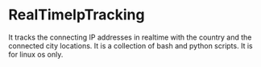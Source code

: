 # RealTimeIpTracking
It tracks the connecting IP addresses in realtime with the country and the connected city locations. It is a collection of bash and python scripts. It is for linux os only.
